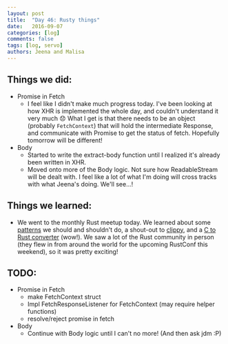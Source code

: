 ```yaml
---
layout: post
title:  "Day 46: Rusty things"
date:   2016-09-07
categories: [log]
comments: false
tags: [log, servo]
authors: Jeena and Malisa
---
```


## Things we did:
- Promise in Fetch
    - I feel like I didn't make much progress today. I've been looking at how XHR is implemented the whole day, and couldn't understand it very much :disappointed: What I get is that there needs to be an object (probably `FetchContext`) that will hold the intermediate Response, and communicate with Promise to get the status of fetch. Hopefully tomorrow will be different!
- Body
    - Started to write the extract-body function until I realized it's already been written in XHR.
    - Moved onto more of the Body logic. Not sure how ReadableStream will be dealt with. I feel like a lot of what I'm doing will cross tracks with what Jeena's doing. We'll see...!

## Things we learned:
- We went to the monthly Rust meetup today. We learned about some [patterns](https://github.com/nrc/patterns) we should and shouldn't do, a shout-out to [clippy](https://github.com/Manishearth/rust-clippy), and a [C to Rust converter](https://github.com/jameysharp/corrode) (wow!). We saw a lot of the Rust community in person (they flew in from around the world for the upcoming RustConf this weekend), so it was pretty exciting!

## TODO:
- Promise in Fetch
    - make FetchContext struct
    - Impl FetchResponseListener for FetchContext (may require helper functions)
    - resolve/reject promise in fetch
- Body
    - Continue with Body logic until I can't no more! (And then ask jdm :P)
